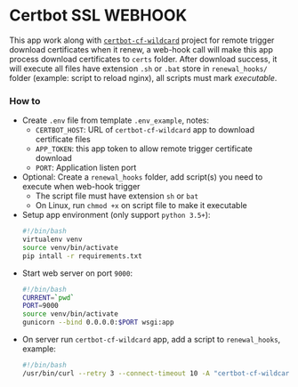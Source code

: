 # Certbot SSL WEBHOOK

This app work along with [`certbot-cf-wildcard`](https://github.com/NothingCtrl/certbot-cf-wildcard) project for remote 
trigger download certificates when it renew, a web-hook call will make this app process download 
certificates to `certs` folder. After download success, it will execute all files have extension `.sh` or `.bat` 
store in `renewal_hooks/` folder (example: script to reload nginx), all scripts must mark _executable_.

### How to

* Create `.env` file from template `.env_example`, notes:
    * `CERTBOT_HOST`: URL of `certbot-cf-wildcard` app to download certificate files
    * `APP_TOKEN`: this app token to allow remote trigger certificate download
    * `PORT`: Application listen port
* Optional: Create a `renewal_hooks` folder, add script(s) you need to execute when web-hook trigger
  * The script file must have extension `sh` or `bat`
  * On Linux, run `chmod +x` on script file to make it executable
* Setup app environment (only support `python 3.5+`):
    ```sh
    #!/bin/bash
    virtualenv venv
    source venv/bin/activate
    pip intall -r requirements.txt
    ```
* Start web server on port `9000`: 
    ```sh
    #!/bin/bash
    CURRENT=`pwd`
    PORT=9000
    source venv/bin/activate
    gunicorn --bind 0.0.0.0:$PORT wsgi:app
    ```
* On server run `certbot-cf-wildcard` app, add a script to `renewal_hooks`, example:
    ```sh
    #!/bin/bash
    /usr/bin/curl --retry 3 --connect-timeout 10 -A "certbot-cf-wildcard" -H "Authorization: just-me" http://this-server-ip:9000/certbot?domain=foo.bar
    ```
  